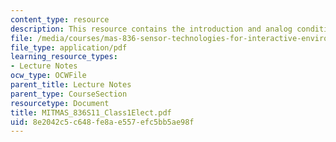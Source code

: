 ```yaml
---
content_type: resource
description: This resource contains the introduction and analog conditioning electronics.
file: /media/courses/mas-836-sensor-technologies-for-interactive-environments-spring-2011/8e2042c5c648fe8ae557efc5bb5ae98f_MITMAS_836S11_Class1Elect.pdf
file_type: application/pdf
learning_resource_types:
- Lecture Notes
ocw_type: OCWFile
parent_title: Lecture Notes
parent_type: CourseSection
resourcetype: Document
title: MITMAS_836S11_Class1Elect.pdf
uid: 8e2042c5-c648-fe8a-e557-efc5bb5ae98f
---
```

